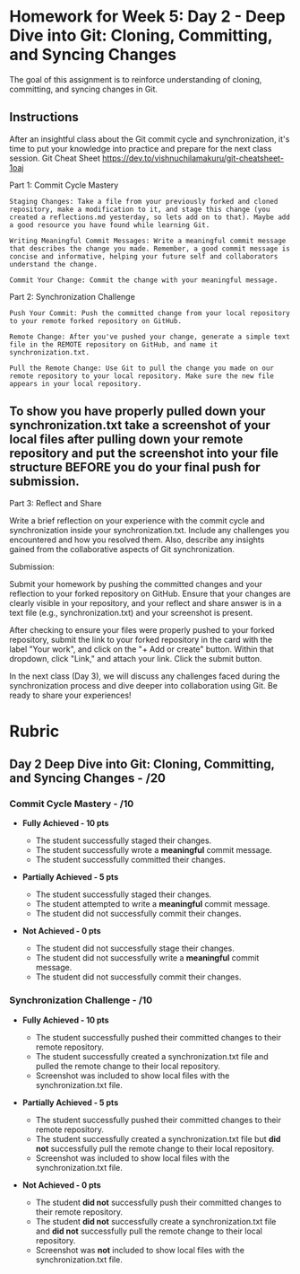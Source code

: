 # Homework for Week 5: Day 2 - Deep Dive into Git: Cloning, Committing, and Syncing Changes

The goal of this assignment is to reinforce understanding of cloning, committing, and syncing changes in Git.

## Instructions

After an insightful class about the Git commit cycle and synchronization, it's time to put your knowledge into practice and prepare for the next class session.
Git Cheat Sheet https://dev.to/vishnuchilamakuru/git-cheatsheet-1oaj

Part 1: Commit Cycle Mastery

    Staging Changes: Take a file from your previously forked and cloned repository, make a modification to it, and stage this change (you created a reflections.md yesterday, so lets add on to that). Maybe add a good resource you have found while learning Git.

    Writing Meaningful Commit Messages: Write a meaningful commit message that describes the change you made. Remember, a good commit message is concise and informative, helping your future self and collaborators understand the change.

    Commit Your Change: Commit the change with your meaningful message.

Part 2: Synchronization Challenge

    Push Your Commit: Push the committed change from your local repository to your remote forked repository on GitHub.

    Remote Change: After you've pushed your change, generate a simple text file in the REMOTE repository on GitHub, and name it synchronization.txt.

    Pull the Remote Change: Use Git to pull the change you made on our remote repository to your local repository. Make sure the new file appears in your local repository.

## **To show you have properly pulled down your synchronization.txt take a screenshot of your local files after pulling down your remote repository and put the screenshot into your file structure BEFORE you do your final push for submission.**

Part 3: Reflect and Share

Write a brief reflection on your experience with the commit cycle and synchronization inside your synchronization.txt. Include any challenges you encountered and how you resolved them. Also, describe any insights gained from the collaborative aspects of Git synchronization.

Submission:

Submit your homework by pushing the committed changes and your reflection to your forked repository on GitHub. Ensure that your changes are clearly visible in your repository, and your reflect and share answer is in a text file (e.g., synchronization.txt) and your screenshot is present.

After checking to ensure your files were properly pushed to your forked repository, submit the link to your forked repository in the card with the label "Your work", and click on the "+ Add or create" button. Within that dropdown, click "Link," and attach your link. Click the submit button.

In the next class (Day 3), we will discuss any challenges faced during the synchronization process and dive deeper into collaboration using Git. Be ready to share your experiences!

# Rubric

## Day 2 Deep Dive into Git: Cloning, Committing, and Syncing Changes - /20

### Commit Cycle Mastery - /10

- **Fully Achieved - 10 pts**

  - The student successfully staged their changes.
  - The student successfully wrote a **meaningful** commit message.
  - The student successfully committed their changes.

- **Partially Achieved - 5 pts**

  - The student successfully staged their changes.
  - The student attempted to write a **meaningful** commit message.
  - The student did not successfully commit their changes.

- **Not Achieved - 0 pts**
  - The student did not successfully stage their changes.
  - The student did not successfully write a **meaningful** commit message.
  - The student did not successfully commit their changes.

### Synchronization Challenge - /10

- **Fully Achieved - 10 pts**

  - The student successfully pushed their committed changes to their remote repository.
  - The student successfully created a synchronization.txt file and pulled the remote change to their local repository.
  - Screenshot was included to show local files with the synchronization.txt file.

- **Partially Achieved - 5 pts**

  - The student successfully pushed their committed changes to their remote repository.
  - The student successfully created a synchronization.txt file but **did not** successfully pull the remote change to their local repository.
  - Screenshot was included to show local files with the synchronization.txt file.

- **Not Achieved - 0 pts**
  - The student **did not** successfully push their committed changes to their remote repository.
  - The student **did not** successfully create a synchronization.txt file and **did not** successfully pull the remote change to their local repository.
  - Screenshot was **not** included to show local files with the synchronization.txt file.
